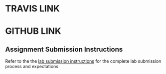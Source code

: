 # TRAVIS LINK

# GITHUB LINK

## Assignment Submission Instructions
Refer to the the [lab submission instructions](../../../reference/submission-instructions/labs/README.md) for the complete lab submission process and expectations
